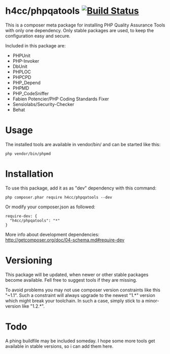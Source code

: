 h4cc/phpqatools [![Build Status](https://travis-ci.org/h4cc/phpqatools.png?branch=master)](https://travis-ci.org/h4cc/phpqatools)
==========

This is a composer meta package for installing PHP Quality Assurance Tools with only one dependency.
Only stable packages are used, to keep the configuration easy and secure.

Included in this package are:
- PHPUnit
- PHP-Invoker
- DbUnit
- PHPLOC
- PHPCPD
- PHP_Depend
- PHPMD
- PHP_CodeSniffer
- Fabien Potencier/PHP Coding Standards Fixer
- Sensiolabs/Security-Checker
- Behat


# Usage

The installed tools are available in vendor/bin/ and can be started like this:

    php vendor/bin/phpmd


# Installation

To use this package, add it as as "dev" dependency with this command:

    php composer.phar require h4cc/phpqatools --dev

Or modify your composer.json as followed:

    require-dev: {
      "h4cc/phpqatools": "*"
    }

More info about development dependencies: http://getcomposer.org/doc/04-schema.md#require-dev


# Versioning

This package will be updated, when newer or other stable packages become available. Fell free to suggest tools if they are missing.

To avoid problems you may not use composer version constraints like this "~1.1". Such a constraint will always upgrade to the newest "1.\*" version which might break your toolchain.
In such a case, simply stick to a minor-version like "1.2.\*".


# Todo

A phing buildfile may be included someday.
I hope some more tools get available in stable versions, so i can add them here.
